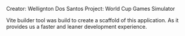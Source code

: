 Creator: Wellignton Dos Santos
Project: World Cup Games Simulator

Vite builder tool was build to create a scaffold of this application. As it provides us a faster and leaner development experience.